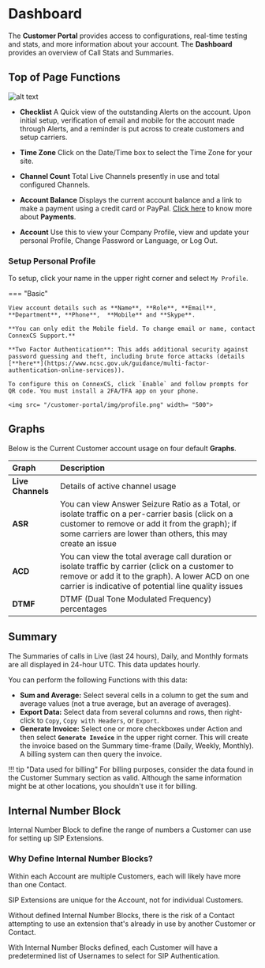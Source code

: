 # Dashboard

The **Customer Portal** provides access to configurations, real-time testing and stats, and more information about your account. The **Dashboard** provides an overview of Call Stats and Summaries.

## Top of Page Functions

![alt text][cp-dash]

+ **Checklist** A Quick view of the outstanding Alerts on the account. Upon initial setup, verification of email and mobile for the account made through Alerts, and a reminder is put across to create customers and setup carriers.

+ **Time Zone** Click on the Date/Time box to select the Time Zone for your site.

+ **Channel Count** Total Live Channels presently in use and total configured Channels.

+ **Account Balance** Displays the current account balance and a link to make a payment using a credit card or PayPal. [Click here](https://docs.connexcs.com/customer-portal/cp-payment/) to know more about **Payments**.

+ **Account** Use this to view your Company Profile, view and update your personal Profile, Change Password or Language, or Log Out.

### Setup Personal Profile

To setup, click your name in the upper right corner and select `My Profile`.

=== "Basic"

    View account details such as **Name**, **Role**, **Email**, **Department**, **Phone**,  **Mobile** and **Skype**. 
    
    **You can only edit the Mobile field. To change email or name, contact ConnexCS Support.**
    
    **Two Factor Authentication**: This adds additional security against password guessing and theft, including brute force attacks (details [**here**](https://www.ncsc.gov.uk/guidance/multi-factor-authentication-online-services)). 
    
    To configure this on ConnexCS, click `Enable` and follow prompts for QR code. You must install a 2FA/TFA app on your phone. 
    
    <img src= "/customer-portal/img/profile.png" width= "500">

## Graphs

Below is the Current Customer account usage on four default **Graphs**.

|Graph|Description |
|:----|:-----------|
|**Live Channels**|Details of active channel usage|
|**ASR**|You can view Answer Seizure Ratio as a Total, or isolate traffic on a per-carrier basis (click on a customer to remove or add it from the graph); if some carriers are lower than others, this may create an issue|
|**ACD**|You can view the total average call duration or isolate traffic by carrier (click on a customer to remove or add it to the graph). A lower ACD on one carrier is indicative of potential line quality issues|
|**DTMF**|DTMF (Dual Tone Modulated Frequency) percentages|

## Summary

The Summaries of calls in Live (last 24 hours), Daily, and Monthly formats are all displayed in 24-hour UTC. This data updates hourly.

You can perform the following Functions with this data:

+ **Sum and Average:** Select several cells in a column to get the sum and average values (not a true average, but an average of averages).
+ **Export Data:** Select data from several columns and rows, then right-click to `Copy`, `Copy with Headers`, or `Export`.
+ **Generate Invoice:** Select one or more checkboxes under Action and then select **`Generate Invoice`** in the upper right corner. This will create the invoice based on the Summary time-frame (Daily, Weekly, Monthly). A billing system can then query the invoice.

!!! tip "Data used for billing"
     For billing purposes, consider the data found in the Customer Summary section as valid. Although the same information might be at other locations, you shouldn't use it for billing.

[cp-dash]: /customer-portal/img/cp-dash.png "Top of Page"

## Internal Number Block

Internal Number Block to define the range of numbers a Customer can use for setting up SIP Extensions.

### Why Define Internal Number Blocks?

Within each Account are multiple Customers, each will likely have more than one Contact.

SIP Extensions are unique for the Account, not for individual Customers.

Without defined Internal Number Blocks, there is the risk of a Contact attempting to use an extension that's already in use by another Customer or Contact.

With Internal Number Blocks defined, each Customer will have a predetermined list of Usernames to select for SIP Authentication.
